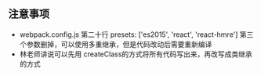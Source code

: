 ## 注意事项
- webpack.config.js 第二十行 presets: ['es2015', 'react', 'react-hmre'] 第三个参数删掉，可以使用多重继承，但是代码改动后需要重新编译
- 林老师讲说可以先用 createClass的方式将所有代码写出来，再改写成类继承的方式
